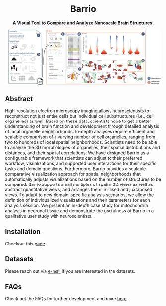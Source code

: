 <h1 align="center">
  Barrio
</h1>

<div align="center">
  
  **A Visual Tool to Compare and Analyze Nanoscale Brain Structures.**
  
</div>

<div id="teaser" align="center">
  
  ![UI](doc/images/teaser.png)
  
</div>

## Abstract
High-resolution electron microscopy imaging allows neuroscientists to reconstruct not just entire cells but individual cell substructures (i.e., cell organelles) as well. Based on these data, scientists hope to get a better understanding of brain function and development through detailed analysis of local organelle neighborhoods. In-depth analyses require efficient and scalable comparison of a varying number of cell organelles, ranging from two to hundreds of local spatial neighborhoods. Scientists need to be able to analyze the 3D morphologies of organelles, their spatial distributions and distances, and their spatial correlations. We have designed Barrio as a configurable framework that scientists can adjust to their preferred workflow, visualizations, and supported user interactions for their specific tasks and domain questions. Furthermore, Barrio provides a scalable comparative visualization approach for spatial neighborhoods that automatically adjusts visualizations based on the number of structures to be compared. Barrio supports small multiples of spatial 3D views as well as abstract quantitative views, and arranges them in linked and juxtaposed views. To adapt to new domain-specific analysis scenarios, we allow the definition of individualized visualizations and their parameters for each analysis session. We present an in-depth case study for mitochondria analysis in neuronal tissue and demonstrate the usefulness of Barrio in a qualitative user study with neuroscientists.

## Installation
Checkout this [page](https://github.com/jakobtroidl/Barrio/wiki/Getting-Started).

## Datasets
Please reach out via [e-mail](mailto:jtroidl@g.harvard.edu) if you are interested in the datasets.

## FAQs
Check out the FAQs for further development and more [here](https://github.com/jakobtroidl/NeuroKit/wiki/FAQs). 



